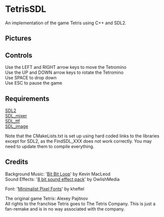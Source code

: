 # TetrisSDL
An implementation of the game Tetris using C++ and SDL2.

## Pictures

## Controls
Use the LEFT and RIGHT arrow keys to move the Tetromino  
Use the UP and DOWN arrow keys to rotate the Tetromino  
Use SPACE to drop down  
Use ESC to pause the game
## Requirements
[SDL2](https://github.com/libsdl-org/SDL)  
[SDL_mixer](https://github.com/libsdl-org/SDL_mixer)  
[SDL_ttf](https://github.com/libsdl-org/SDL_ttf)  
[SDL_image](https://github.com/libsdl-org/SDL_image/)

Note that the CMakeLists.txt is set up using hard coded links to the libraries except for SDL2,
as the FindSDL_XXX does not work correctly. You may need to update them to compile everything.

## Credits
Background Music: '[Bit Bit Loop](https://freepd.com/electronic.php)' by Kevin MacLeod  
Sound Effects: '[8 bit sound effect pack](https://opengameart.org/content/8-bit-sound-effect-pack)' by OwlishMedia

Font: '[Minimalist Pixel Fonts](https://opengameart.org/content/minimalist-pixel-fonts)' by kheftel

The original game Tetris: Alexey Pajitnov  
All rights to the franchise Tetris goes to The Tetris Company. 
This is just a fan-remake and is in no way associated with the company.